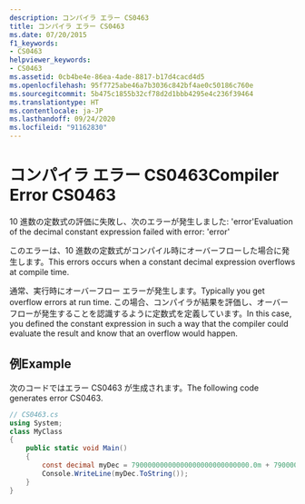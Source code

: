 ```yaml
---
description: コンパイラ エラー CS0463
title: コンパイラ エラー CS0463
ms.date: 07/20/2015
f1_keywords:
- CS0463
helpviewer_keywords:
- CS0463
ms.assetid: 0cb4be4e-86ea-4ade-8817-b17d4cacd4d5
ms.openlocfilehash: 95f7725abe46a7b3036c842bf4ae0c50186c760e
ms.sourcegitcommit: 5b475c1855b32cf78d2d1bbb4295e4c236f39464
ms.translationtype: HT
ms.contentlocale: ja-JP
ms.lasthandoff: 09/24/2020
ms.locfileid: "91162830"
---
```

# <a name="compiler-error-cs0463"></a><span data-ttu-id="c47e6-103">コンパイラ エラー CS0463</span><span class="sxs-lookup"><span data-stu-id="c47e6-103">Compiler Error CS0463</span></span>

<span data-ttu-id="c47e6-104">10 進数の定数式の評価に失敗し、次のエラーが発生しました: 'error'</span><span class="sxs-lookup"><span data-stu-id="c47e6-104">Evaluation of the decimal constant expression failed with error: 'error'</span></span>  
  
 <span data-ttu-id="c47e6-105">このエラーは、10 進数の定数式がコンパイル時にオーバーフローした場合に発生します。</span><span class="sxs-lookup"><span data-stu-id="c47e6-105">This errors occurs when a constant decimal expression overflows at compile time.</span></span>  
  
 <span data-ttu-id="c47e6-106">通常、実行時にオーバーフロー エラーが発生します。</span><span class="sxs-lookup"><span data-stu-id="c47e6-106">Typically you get overflow errors at run time.</span></span> <span data-ttu-id="c47e6-107">この場合、コンパイラが結果を評価し、オーバーフローが発生することを認識するように定数式を定義しています。</span><span class="sxs-lookup"><span data-stu-id="c47e6-107">In this case, you defined the constant expression in such a way that the compiler could evaluate the result and know that an overflow would happen.</span></span>  
  
## <a name="example"></a><span data-ttu-id="c47e6-108">例</span><span class="sxs-lookup"><span data-stu-id="c47e6-108">Example</span></span>  

 <span data-ttu-id="c47e6-109">次のコードではエラー CS0463 が生成されます。</span><span class="sxs-lookup"><span data-stu-id="c47e6-109">The following code generates error CS0463.</span></span>  
  
```csharp  
// CS0463.cs
using System;
class MyClass
{  
    public static void Main()
    {  
        const decimal myDec = 79000000000000000000000000000.0m + 79000000000000000000000000000.0m; // CS0463  
        Console.WriteLine(myDec.ToString());  
    }  
}  
```
